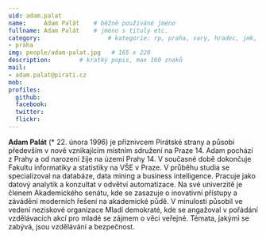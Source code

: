 ```yaml
---
uid: adam.palat
name:     Adam Palát  	# běžně používáné jméno
fullname: Adam Palát 	# jméno s tituly etc.
category:                 	# kategorie: rp, praha, vary, hradec, jmk, senat
- praha
img: people/adam-palat.jpg   # 165 x 220
description:      	# kratký popis, max 160 znaků
mail:
- adam.palat@pirati.cz
mob:			 
profiles:
  github:       
  facebook:  
  twitter: 		  
  flickr:		  
---
```


**Adam Palát** (* 22. února 1996) je příznivcem Pirátské strany a působí především v nově vznikajícím místním sdružení na Praze 14. Adam pochází z Prahy a od narození žije na území Prahy 14. V současné době dokončuje Fakultu informatiky a statistiky na VŠE v Praze. V průběhu studia se specializoval na databáze, data mining a business intelligence. Pracuje jako datový analytik a konzultat v odvětví automatizace. Na své univerzitě je členem Akademického senátu, kde se zasazuje o inovativní přístupy a závádění moderních řešení na akademické půdě. V minulosti působil ve vedení neziskové organizace Mladí demokraté, kde se angažoval v pořádání vzdělávacích akcí pro mladé se zájmem o věci veřejné. Témata, jakými se zabývá, jsou vzdělávání a bezpečnost.
